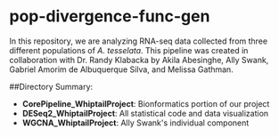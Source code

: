# pop-divergence-func-gen

In this repository, we are analyzing RNA-seq data collected from three different populations of _A. tesselata_. This pipeline was created in collaboration with Dr. Randy Klabacka by Akila Abesinghe, Ally Swank, Gabriel Amorim de Albuquerque Silva, and Melissa Gathman.

##Directory Summary:
- **CorePipeline_WhiptailProject**: Bionformatics portion of our project
- **DESeq2_WhiptailProject**: All statistical code and data visualization
- **WGCNA_WhiptailProject**: Ally Swank's individual component
